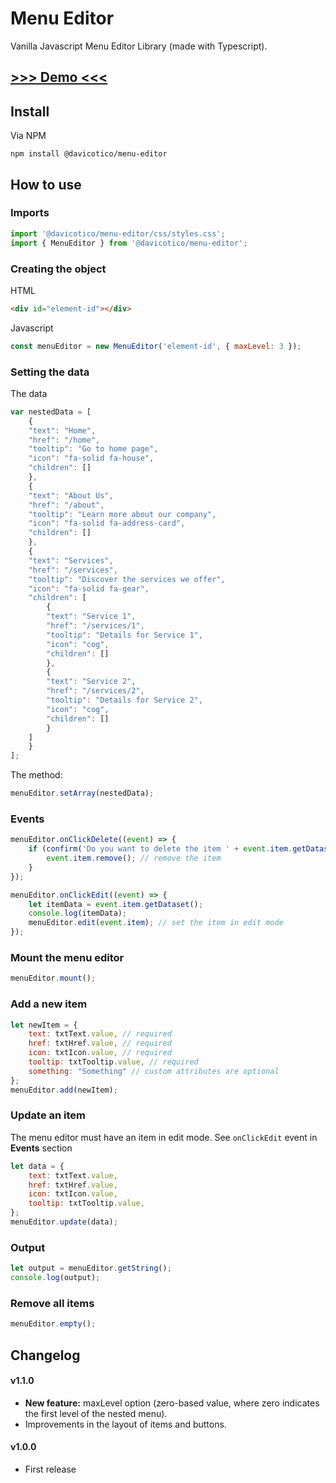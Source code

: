 # Menu Editor
Vanilla Javascript Menu Editor Library (made with Typescript). 

## [>>> Demo <<<](https://davidticona.com/demos/javascript-menu-editor/)

## Install
Via NPM

```
npm install @davicotico/menu-editor
```

## How to use

### Imports
```js
import '@davicotico/menu-editor/css/styles.css';
import { MenuEditor } from '@davicotico/menu-editor';
```

### Creating the object

HTML
```html
<div id="element-id"></div>
```
Javascript

```js
const menuEditor = new MenuEditor('element-id', { maxLevel: 3 });
```
### Setting the data

The data
```js
var nestedData = [
	{
	"text": "Home",
	"href": "/home",
	"tooltip": "Go to home page",
	"icon": "fa-solid fa-house",
	"children": []
	},
	{
	"text": "About Us",
	"href": "/about",
	"tooltip": "Learn more about our company",
	"icon": "fa-solid fa-address-card",
	"children": []
	},
	{
	"text": "Services",
	"href": "/services",
	"tooltip": "Discover the services we offer",
	"icon": "fa-solid fa-gear",
	"children": [
		{
		"text": "Service 1",
		"href": "/services/1",
		"tooltip": "Details for Service 1",
		"icon": "cog",
		"children": []
		},
		{
		"text": "Service 2",
		"href": "/services/2",
		"tooltip": "Details for Service 2",
		"icon": "cog",
		"children": []
		}
	]
	}
];
```
The method:
```js
menuEditor.setArray(nestedData);
```
### Events
```js
menuEditor.onClickDelete((event) => {
	if (confirm('Do you want to delete the item ' + event.item.getDataset().text)) {
		event.item.remove(); // remove the item
	}
});

menuEditor.onClickEdit((event) => {
	let itemData = event.item.getDataset();
	console.log(itemData);
	menuEditor.edit(event.item); // set the item in edit mode
});
```
### Mount the menu editor
```js
menuEditor.mount();
```

### Add a new item
```js
let newItem = {
    text: txtText.value, // required
    href: txtHref.value, // required
    icon: txtIcon.value, // required
    tooltip: txtTooltip.value, // required
    something: "Something" // custom attributes are optional
};
menuEditor.add(newItem);
```

### Update an item
The menu editor must have an item in edit mode. See `onClickEdit` event in **Events** section
```js
let data = {
	text: txtText.value,
	href: txtHref.value,
	icon: txtIcon.value,
	tooltip: txtTooltip.value,
};
menuEditor.update(data);
```
### Output
```js
let output = menuEditor.getString();
console.log(output);
```

### Remove all items
```js
menuEditor.empty();
```

## Changelog

#### v1.1.0

* **New feature:** maxLevel option (zero-based value, where zero indicates the first level of the nested menu).
* Improvements in the layout of items and buttons.

#### v1.0.0 

* First release
